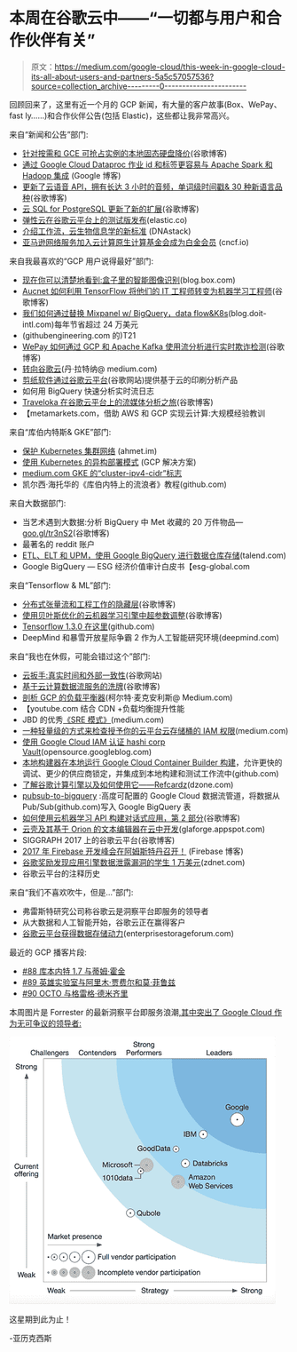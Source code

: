 # 本周在谷歌云中——“一切都与用户和合作伙伴有关”

> 原文：<https://medium.com/google-cloud/this-week-in-google-cloud-its-all-about-users-and-partners-5a5c57057536?source=collection_archive---------0----------------------->

回顾回来了，这里有近一个月的 GCP 新闻，有大量的客户故事(Box、WePay、fast ly……)和合作伙伴公告(包括 Elastic)，这些都让我非常高兴。

来自“新闻和公告”部门:

*   [针对按需和 GCE 可抢占实例的本地固态硬盘降价](http://goo.gl/mTmhLv)(谷歌博客)
*   [通过 Google Cloud Dataproc 作业 id 和标签更容易与 Apache Spark 和 Hadoop 集成](http://goo.gl/TRUpPn) (Google 博客)
*   [更新了云语音 API，拥有长达 3 小时的音频，单词级时间戳& 30 种新语言品种](http://goo.gl/xoELGX)(谷歌博客)
*   [云 SQL for PostgreSQL 更新了新的扩展](http://goo.gl/Saj3mo)(谷歌博客)
*   [弹性云在谷歌云平台上的测试版发布](http://goo.gl/QRsPzn)(elastic.co)
*   [介绍工作流，云生物信息学的新标准](http://goo.gl/wcY1V2) (DNAstack)
*   [亚马逊网络服务加入云计算原生计算基金会成为白金会员](http://goo.gl/np5Xhb) (cncf.io)

来自我最喜欢的“GCP 用户说得最好”部门:

*   [现在你可以清楚地看到:盒子里的智能图像识别](http://goo.gl/SScQGA)(blog.box.com)
*   [Aucnet 如何利用 TensorFlow 将他们的 IT 工程师转变为机器学习工程师](http://goo.gl/ZBcYdW)(谷歌博客)
*   [我们如何通过替换 Mixpanel w/ BigQuery，data flow&K8s](http://goo.gl/xtzDgo)(blog.doit-intl.com)每年节省超过 24 万美元
*   (githubengineering.com 的)T21
*   [WePay 如何通过 GCP 和 Apache Kafka 使用流分析进行实时欺诈检测](http://goo.gl/8yA8sx)(谷歌博客)
*   [转向谷歌云](http://goo.gl/a3z3LU)(丹·拉特纳@ medium.com)
*   [剪纸软件通过谷歌云平台](http://goo.gl/CtNFrw)(谷歌网站)提供基于云的印刷分析产品
*   如何用 BigQuery 快速分析实时流日志
*   [Traveloka 在谷歌云平台上的流媒体分析之旅](http://goo.gl/Y5isrd)(谷歌博客)
*   【metamarkets.com，借助 AWS 和 GCP 实现云计算:大规模经验教训

来自“库伯内特斯& GKE”部门:

*   [保护 Kubernetes 集群网络](http://goo.gl/DVnsYK) (ahmet.im)
*   [使用 Kubernetes 的异构部署模式](http://goo.gl/VpM6TH) (GCP 解决方案)
*   [medium.com GKE 的“cluster-ipv4-cidr”标志](http://goo.gl/ciZrLs)
*   凯尔西·海托华的《库伯内特上的流浪者》教程(github.com)

来自大数据部门:

*   当艺术遇到大数据:分析 BigQuery 中 Met 收藏的 20 万件物品—[goo.gl/tr3nS2](https://goo.gl/tr3nS2)(谷歌博客)
*   最著名的 reddit 账户
*   [ETL、ELT 和 UPM，使用 Google BigQuery 进行数据仓库存储](http://goo.gl/tcvsXr)(talend.com)
*   Google BigQuery — ESG 经济价值审计白皮书【esg-global.com 

来自“Tensorflow & ML”部门:

*   [分布式张量流和工程工作的隐藏层](http://goo.gl/N2rNVS)(谷歌博客)
*   [使用贝叶斯优化的云机器学习引擎中超参数调整](http://goo.gl/8eJpWH)(谷歌博客)
*   [Tensorflow 1.3.0 在这里](http://goo.gl/zZdCxo)(github.com)
*   DeepMind 和暴雪开放星际争霸 2 作为人工智能研究环境(deepmind.com)

来自“我也在休假，可能会错过这个”部门:

*   [云扳手:真实时间和外部一致性](http://goo.gl/fTeW3M)(谷歌网站)
*   [基于云计算数据流服务的洗牌](http://goo.gl/ETh44C)(谷歌博客)
*   [剖析 GCP 的负载平衡器](http://goo.gl/GzHcLh)(柯尔特·麦克安利斯@ Medium.com)
*   【youtube.com 结合 CDN +负载均衡提升性能
*   JBD 的优秀[《SRE 模式》](http://goo.gl/YP3TP3)(medium.com)
*   [一种轻量级的方式来检查授予你的云平台云存储桶的 IAM 权限](http://goo.gl/Ku3fgt)(medium.com)
*   [使用 Google Cloud IAM 认证 hashi corp Vault](http://goo.gl/TrPdhf)(opensource.googleblog.com)
*   [本地构建器在本地运行 Google Cloud Container Builder 构建](http://goo.gl/3svMrG)，允许更快的调试、更少的供应商锁定，并集成到本地构建和测试工作流中(github.com)
*   [了解谷歌计算引擎以及如何使用它——Refcardz](http://goo.gl/K24PwF)(dzone.com)
*   [pubsub-to-bigquery](http://goo.gl/NqcNjo) :高度可配置的 Google Cloud 数据流管道，将数据从 Pub/Sub(github.com)写入 Google BigQuery 表
*   [如何使用云机器学习 API 构建对话式应用，第 2 部分](http://goo.gl/FyNEUu)(谷歌博客)
*   [云壳及其基于 Orion 的文本编辑器在云中开发](http://goo.gl/9eTQoh)(glaforge.appspot.com)
*   SIGGRAPH 2017 上的谷歌云平台(谷歌博客)
*   [2017 年 Firebase 开发峰会在阿姆斯特丹召开！](http://goo.gl/3BLfRA) (Firebase 博客)
*   [谷歌奖励发现应用引擎数据泄露漏洞的学生 1 万美元](http://goo.gl/eL6Y4W)(zdnet.com)
*   谷歌云平台的注释历史

来自“我们不喜欢吹牛，但是…”部门:

*   弗雷斯特研究公司称谷歌云是洞察平台即服务的领导者
*   从大数据和人工智能开始，谷歌云正在赢得客户
*   [谷歌云平台获得数据存储动力](http://goo.gl/9A8tw1)(enterprisestorageforum.com)

最近的 GCP 播客片段:

*   [#88 库本内特 1.7 与蒂姆·霍金](http://goo.gl/qkctCy)
*   [#89 英雄实验室与阿里木·贾费尔和莫·菲鲁兹](http://goo.gl/FfrjXd)
*   [#90 OCTO 与格雷格·德米齐里](http://goo.gl/3pdcMr)

本周图片是 Forrester 的最新洞察平台即服务浪潮[,其中突出了 Google Cloud 作为无可争议的领导者:](http://goo.gl/dFUSRN)

![](img/357ab52da5d961f76ba41ef3fafde5a5.png)

这星期到此为止！

-亚历克西斯
